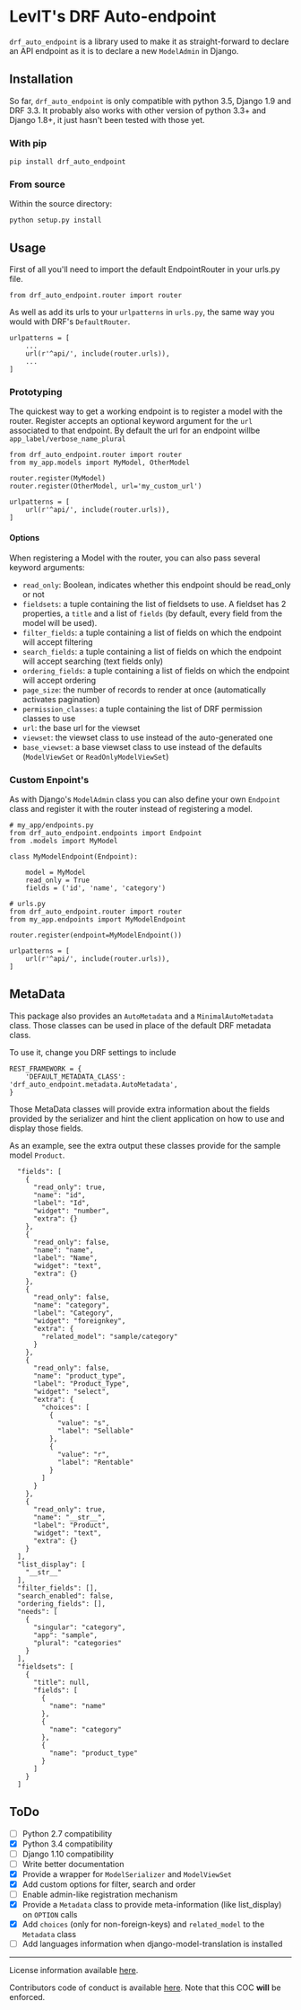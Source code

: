 # LevIT's DRF Auto-endpoint

`drf_auto_endpoint` is a library used to make it as straight-forward to declare an API endpoint
as it is to declare a new `ModelAdmin` in Django.

## Installation

So far, `drf_auto_endpoint` is only compatible with python 3.5, Django 1.9 and DRF 3.3.
It probably also works with other version of python 3.3+ and Django 1.8+, it just hasn't been
tested with those yet.

### With pip

`pip install drf_auto_endpoint`

### From source

Within the source directory:

`python setup.py install`

## Usage

First of all you'll need to import the default EndpointRouter in your urls.py file.

`from drf_auto_endpoint.router import router`

As well as add its urls to your `urlpatterns` in `urls.py`, the same way you would with DRF's
`DefaultRouter`.

```
urlpatterns = [
    ...
    url(r'^api/', include(router.urls)),
    ...
]
```

### Prototyping

The quickest way to get a working endpoint is to register a model with the router. Register accepts
an optional keyword argument for the `url` associated to that endpoint. By default the url for an
endpoint willbe `app_label/verbose_name_plural`

```
from drf_auto_endpoint.router import router
from my_app.models import MyModel, OtherModel

router.register(MyModel)
router.register(OtherModel, url='my_custom_url')

urlpatterns = [
    url(r'^api/', include(router.urls)),
]
```

#### Options

When registering a Model with the router, you can also pass several keyword arguments:

- `read_only`: Boolean, indicates whether this endpoint should be read_only or not
- `fieldsets`: a tuple containing the list of fieldsets to use. A fieldset has 2 properties,
a `title` and a list of `fields` (by default, every field from the model will be used).
- `filter_fields`: a tuple containing a list of fields on which the endpoint will accept filtering
- `search_fields`: a tuple containing a list of fields on which the endpoint will accept searching
(text fields only)
- `ordering_fields`: a tuple containing a list of fields on which the endpoint will accept ordering
- `page_size`: the number of records to render at once (automatically activates pagination)
- `permission_classes`: a tuple containing the list of DRF permission classes to use
- `url`: the base url for the viewset
- `viewset`: the viewset class to use instead of the auto-generated one
- `base_viewset`: a base viewset class to use instead of the defaults (`ModelViewSet` or
`ReadOnlyModelViewSet`)

### Custom Enpoint's

As with Django's `ModelAdmin` class you can also define your own `Endpoint` class and register it
with the router instead of registering a model.

```
# my_app/endpoints.py
from drf_auto_endpoint.endpoints import Endpoint
from .models import MyModel

class MyModelEndpoint(Endpoint):

    model = MyModel
    read_only = True
    fields = ('id', 'name', 'category')
```

```
# urls.py
from drf_auto_endpoint.router import router
from my_app.endpoints import MyModelEndpoint

router.register(endpoint=MyModelEndpoint())

urlpatterns = [
    url(r'^api/', include(router.urls)),
]
```

## MetaData

This package also provides an `AutoMetadata` and a `MinimalAutoMetadata` class. Those
classes can be used in place of the default DRF metadata class.

To use it, change you DRF settings to include

```
REST_FRAMEWORK = {
    'DEFAULT_METADATA_CLASS': 'drf_auto_endpoint.metadata.AutoMetadata',
}
```

Those MetaData classes will provide extra information about the fields provided by the
serializer and hint the client application on how to use and display those fields.

As an example, see the extra output these classes provide for the sample model `Product`.

```
  "fields": [
    {
      "read_only": true,
      "name": "id",
      "label": "Id",
      "widget": "number",
      "extra": {}
    },
    {
      "read_only": false,
      "name": "name",
      "label": "Name",
      "widget": "text",
      "extra": {}
    },
    {
      "read_only": false,
      "name": "category",
      "label": "Category",
      "widget": "foreignkey",
      "extra": {
        "related_model": "sample/category"
      }
    },
    {
      "read_only": false,
      "name": "product_type",
      "label": "Product_Type",
      "widget": "select",
      "extra": {
        "choices": [
          {
            "value": "s",
            "label": "Sellable"
          },
          {
            "value": "r",
            "label": "Rentable"
          }
        ]
      }
    },
    {
      "read_only": true,
      "name": "__str__",
      "label": "Product",
      "widget": "text",
      "extra": {}
    }
  ],
  "list_display": [
    "__str__"
  ],
  "filter_fields": [],
  "search_enabled": false,
  "ordering_fields": [],
  "needs": [
    {
      "singular": "category",
      "app": "sample",
      "plural": "categories"
    }
  ],
  "fieldsets": [
    {
      "title": null,
      "fields": [
        {
          "name": "name"
        },
        {
          "name": "category"
        },
        {
          "name": "product_type"
        }
      ]
    }
  ]
```

## ToDo

- [ ] Python 2.7 compatibility
- [x] Python 3.4 compatibility
- [ ] Django 1.10 compatibility
- [ ] Write better documentation
- [x] Provide a wrapper for `ModelSerializer` and `ModelViewSet`
- [x] Add custom options for filter, search and order
- [ ] Enable admin-like registration mechanism
- [x] Provide a `Metadata` class to provide meta-information (like list_display) on `OPTION` calls
- [x] Add `choices` (only for non-foreign-keys) and `related_model` to the `Metadata` class
- [ ] Add languages information when django-model-translation is installed

---

License information available [here](LICENSE.md).

Contributors code of conduct is available [here](COC.md). Note that this COC **will** be enforced.